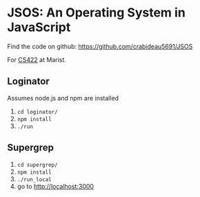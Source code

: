 # JSOS: An Operating System in JavaScript

Find the code on github: https://github.com/crabideau5691/JSOS

For [CS422](http://labouseur.com/courses/os/) at Marist.

## Loginator

Assumes node.js and npm are installed

1. `cd loginator/`
2. `npm install`
3. `./run`

## Supergrep

1. `cd supergrep/`
2. `npm install`
3. `./run_local`
4. go to [http://localhost:3000](http://localhost:3000/)